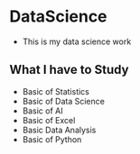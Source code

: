 # DataScience
- This is my data science work
##  What I have to Study
*  Basic of Statistics
*  Basic of Data Science
*  Basic of AI
*  Basic of Excel
*  Basic Data Analysis
*  Basic of Python
